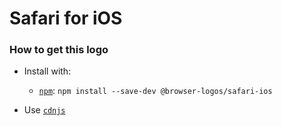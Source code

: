 # Safari for iOS

### How to get this logo

* Install with:
  * [`npm`](https://www.npmjs.com/): `npm install --save-dev @browser-logos/safari-ios`

* Use [`cdnjs`](https://cdnjs.com/libraries/browser-logos)
